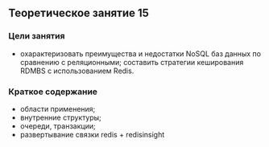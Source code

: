## Теоретическое занятие 15


### Цели занятия
* охарактеризовать преимущества и недостатки NoSQL баз данных по сравнению с реляционными;
составить стратегии кеширования RDMBS с использованием Redis.

### Краткое содержание
* области применения;
* внутренние структуры;
* очереди, транзакции;
* развертывание связки redis + redisinsight